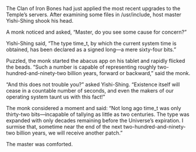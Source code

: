 The Clan of Iron Bones had just applied the most recent upgrades to the Temple’s servers.  After examining some files in /usr/include, host master Yishi-Shing shook his head.

A monk noticed and asked, “Master, do you see some cause for concern?”

Yishi-Shing said, “The type time_t, by which the current system time is obtained, has been declared as a signed long—a mere sixty-four bits.”

Puzzled, the monk started the abacus app on his tablet and rapidly flicked the beads.  “Such a number is capable of representing roughly two-hundred-and-ninety-two billion years, forward or backward,” said the monk.

“And this does not trouble you?” asked Yishi-Shing. “Existence itself will cease in a countable number of seconds, and even the makers of our operating system taunt us with this fact!”

The monk considered a moment and said: “Not long ago time_t was only thirty-two bits—incapable of tallying as little as two centuries.  The type was expanded with only decades remaining before the Universe’s expiration.  I surmise that, sometime near the end of the next two-hundred-and-ninety-two billion years, we will receive another patch.”

The master was comforted.
